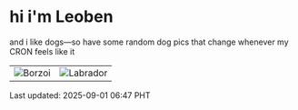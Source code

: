 # hi i'm Leoben

and i like dogs—so have some random dog pics that change whenever my CRON feels like it

|  |  |
|--------|----------|
| ![Borzoi](https://random-dog-vercel.vercel.app/api/random-borzoi?v=1756680454) | ![Labrador](https://random-dog-vercel.vercel.app/api/random-labrador?v=1756680454) |

Last updated: 2025-09-01 06:47 PHT
